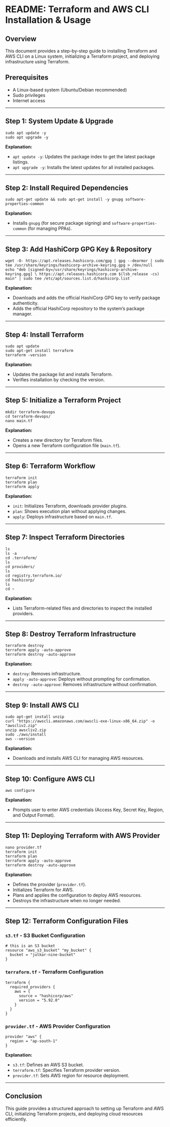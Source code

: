 # README: Terraform and AWS CLI Installation & Usage

## Overview
This document provides a step-by-step guide to installing Terraform and AWS CLI on a Linux system, initializing a Terraform project, and deploying infrastructure using Terraform.

## Prerequisites
- A Linux-based system (Ubuntu/Debian recommended)
- Sudo privileges
- Internet access

---
## Step 1: System Update & Upgrade
```
sudo apt update -y
sudo apt upgrade -y
```
**Explanation:**
- `apt update -y`: Updates the package index to get the latest package listings.
- `apt upgrade -y`: Installs the latest updates for all installed packages.

---
## Step 2: Install Required Dependencies
```
sudo apt-get update && sudo apt-get install -y gnupg software-properties-common
```
**Explanation:**
- Installs `gnupg` (for secure package signing) and `software-properties-common` (for managing PPAs).

---
## Step 3: Add HashiCorp GPG Key & Repository
```
wget -O- https://apt.releases.hashicorp.com/gpg | gpg --dearmor | sudo tee /usr/share/keyrings/hashicorp-archive-keyring.gpg > /dev/null
echo "deb [signed-by=/usr/share/keyrings/hashicorp-archive-keyring.gpg] \ https://apt.releases.hashicorp.com $(lsb_release -cs) main" | sudo tee /etc/apt/sources.list.d/hashicorp.list
```
**Explanation:**
- Downloads and adds the official HashiCorp GPG key to verify package authenticity.
- Adds the official HashiCorp repository to the system’s package manager.

---
## Step 4: Install Terraform
```
sudo apt update
sudo apt-get install terraform
terraform -version
```
**Explanation:**
- Updates the package list and installs Terraform.
- Verifies installation by checking the version.

---
## Step 5: Initialize a Terraform Project
```
mkdir terraform-devops
cd terraform-devops/
nano main.tf
```
**Explanation:**
- Creates a new directory for Terraform files.
- Opens a new Terraform configuration file (`main.tf`).

---
## Step 6: Terraform Workflow
```
terraform init
terraform plan
terraform apply
```
**Explanation:**
- `init`: Initializes Terraform, downloads provider plugins.
- `plan`: Shows execution plan without applying changes.
- `apply`: Deploys infrastructure based on `main.tf`.

---
## Step 7: Inspect Terraform Directories
```
ls
ls -a
cd .terraform/
ls
cd providers/
ls
cd registry.terraform.io/
cd hashicorp/
ls
cd ~
```
**Explanation:**
- Lists Terraform-related files and directories to inspect the installed providers.

---
## Step 8: Destroy Terraform Infrastructure
```
terraform destroy
terraform apply -auto-approve
terraform destroy -auto-approve
```
**Explanation:**
- `destroy`: Removes infrastructure.
- `apply -auto-approve`: Deploys without prompting for confirmation.
- `destroy -auto-approve`: Removes infrastructure without confirmation.

---
## Step 9: Install AWS CLI
```
sudo apt-get install unzip
curl "https://awscli.amazonaws.com/awscli-exe-linux-x86_64.zip" -o "awscliv2.zip"
unzip awscliv2.zip
sudo ./aws/install
aws --version
```
**Explanation:**
- Downloads and installs AWS CLI for managing AWS resources.

---
## Step 10: Configure AWS CLI
```
aws configure
```
**Explanation:**
- Prompts user to enter AWS credentials (Access Key, Secret Key, Region, and Output Format).

---
## Step 11: Deploying Terraform with AWS Provider
```
nano provider.tf
terraform init
terraform plan
terraform apply -auto-approve
terraform destroy -auto-approve
```
**Explanation:**
- Defines the provider (`provider.tf`).
- Initializes Terraform for AWS.
- Plans and applies the configuration to deploy AWS resources.
- Destroys the infrastructure when no longer needed.

---
## Step 12: Terraform Configuration Files
### `s3.tf` - S3 Bucket Configuration
```
# this is an S3 bucket
resource "aws_s3_bucket" "my_bucket" {
  bucket = "julkar-nine-bucket"
}
```
### `terraform.tf` - Terraform Configuration
```
terraform {
  required_providers {
    aws = {
      source = "hashicorp/aws"
      version = "5.92.0"
    }
  }
}
```
### `provider.tf` - AWS Provider Configuration
```
provider "aws" {
  region = "ap-south-1"
}
```
**Explanation:**
- `s3.tf`: Defines an AWS S3 bucket.
- `terraform.tf`: Specifies Terraform provider version.
- `provider.tf`: Sets AWS region for resource deployment.

---
## Conclusion
This guide provides a structured approach to setting up Terraform and AWS CLI, initializing Terraform projects, and deploying cloud resources efficiently.

